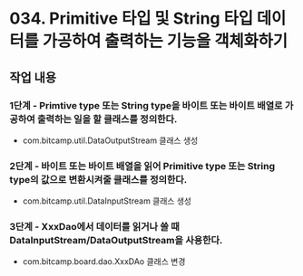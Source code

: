 # 034. Primitive 타입 및 String 타입 데이터를 가공하여 출력하는 기능을 객체화하기

## 작업 내용

### 1단계 - Primtive type 또는 String type을 바이트 또는 바이트 배열로 가공하여 출력하는 일을 할 클래스를 정의한다.

- com.bitcamp.util.DataOutputStream 클래스 생성

### 2단계 - 바이트 또는 바이트 배열을 읽어 Primitive type 또는 String type의 값으로 변환시켜줄 클래스를 정의한다.

- com.bitcamp.util.DataInputStream 클래스 생성

### 3단계 - XxxDao에서 데이터를 읽거나 쓸 때 DataInputStream/DataOutputStream을 사용한다.

- com.bitcamp.board.dao.XxxDAo 클래스 변경
